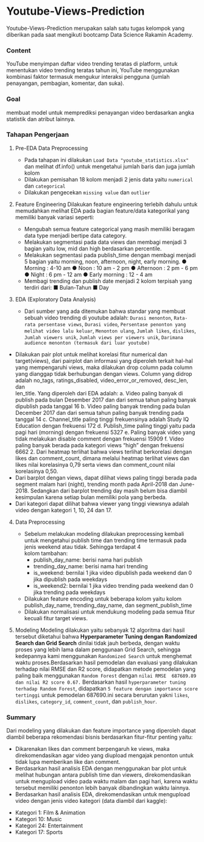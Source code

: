 # Youtube-Views-Prediction
Youtube-Views-Prediction merupakan salah satu tugas kelompok yang diberikan pada saat mengikuti bootcamp Data Science Rakamin Academy.

### Content
YouTube menyimpan daftar video trending teratas di platform, untuk menentukan video trending teratas tahun ini, YouTube menggunakan kombinasi faktor termasuk mengukur interaksi pengguna (jumlah penayangan, pembagian, komentar, dan suka). 

### Goal
membuat model untuk memprediksi penayangan video berdasarkan angka statistik dan atribut lainnya.

### Tahapan Pengerjaan 
1. Pre-EDA Data Preprocessing
    * Pada tahapan ini dilakukan `Load Data "youtube_statistics.xlsx"` dan melihat df.info() untuk mengetahui jumlah baris dan juga jumlah kolom
    * Dilakukan pemisahan 18 kolom menjadi 2 jenis data yaitu `numerical` dan `categorical`
    * Dilakukan pengecekan `missing value` dan `outlier`
 
2. Feature Engineering
    Dilakukan feature engineering terlebih dahulu untuk memudahkan melihat EDA pada bagian feature/data kategorikal yang memiliki banyak variasi seperti:
    * Mengubah semua feature categorical yang masih memiliki beragam data type menjadi bertipe data category.
    * Melakukan segmentasi pada data views dan membagi menjadi 3 bagian yaitu low, mid dan high berdasarkan percentile.
    * Melakukan segmentasi pada publish_time dengan membagi menjadi 5 bagian yaitu morning, noon, afternoon, night, early morning.
      ●	Morning	: 4-10 am
      ●	Noon		: 10 am - 2 pm
      ●	Afternoon	: 2 pm - 6 pm
      ●	Night		: 6 pm - 12 am
      ●	Early morning	: 12 - 4 am
    * Membagi trending dan publish date menjadi 2 kolom terpisah yang terdiri dari:
      ■	Bulan-Tahun
      ■	Day


3. EDA (Exploratory Data Analysis)
   * Dari sumber yang ada ditemukan bahwa standar yang membuat sebuah video trending di youtube adalah: `Durasi menonton`, `Rata-rata persentase views`, `Durasi video`,             `Persentase penonton yang melihat video lalu keluar`, `Menonton ulang`, `Jumlah likes`, `dislikes`, `Jumlah viewers unik`, `Jumlah views per viewers unik`, `Darimana  
     audience menonton (termasuk dari luar youtube)`
  * Dilakukan pair plot untuk melihat korelasi fitur numerical dan target(views), dari pairplot dan informasi yang diperoleh terkait hal-hal yang mempengaruhi views, maka           dilakukan drop column pada column yang dianggap tidak berhubungan dengan views. Column yang didrop adalah no_tags, ratings_disabled, video_error_or_removed, desc_len, dan   
    len_title. 
    Yang diperoleh dari EDA adalah:
    a.	Video paling banyak di publish pada bulan Desember 2017 dan dari semua tahun paling banyak dipublish pada tanggal 16
    b.	Video paling banyak trending pada bulan December 2017 dan dari semua tahun paling banyak trending pada tanggal 14
    c.	Channel_title paling tinggi frekuensinya adalah Study IQ Education dengan frekuensi 172 
    d.	Publish_time paling tinggi yaitu pada pagi hari (morning) dengan frekuensi 5327
    e.	Paling banyak video yang tidak melakukan disable comment dengan frekuensi 15909
    f.	Video paling banyak berada pada kategori views “high” dengan frekuensi 6662
    2.	Dari heatmap terlihat bahwa views terlihat berkorelasi dengan likes dan comment_count, dimana melalui heatmap terlihat views dan likes nilai korelasinya 0,79 serta views 
        dan comment_count nilai korelasinya 0,50.
  * Dari barplot dengan views, dapat dilihat views paling tinggi berada pada segment malam hari (night), trending month pada April-2018 dan June-2018. Sedangkan dari barplot         trending day masih belum bisa diambil kesimpulan karena setiap bulan memiliki pola yang berbeda. 
  * Dari kategori dapat dilihat bahwa viewer yang tinggi viewsnya adalah video dengan kategori 1, 10, 24 dan 17. 


4. Data Preprocessing 
    * Sebelum melakukan modeling dilakukan preprocessing kembali untuk mengetahui publish time dan trending time termasuk pada jenis weekend atau tidak. Sehingga terdapat 4     
      kolom tambahan:
      -	publish_day_name: berisi nama hari publish
      -	trending_day_name: berisi nama hari trending
      -	is_weekend: bernilai 1 jika video dipublish pada weekend dan 0 jika dipublish pada weekdays
      -	is_weekend2: bernilai 1 jika video trending pada weekend dan 0 jika trending pada weekdays
    * Dilakukan feature encoding untuk beberapa kolom yaitu kolom publish_day_name, trending_day_name, dan segment_publish_time
    * Dilakukan normalisasi untuk mendukung modeling pada semua fitur kecuali fitur target views. 

5. Modeling
   Modeling dilakukan yaitu sebanyak 12 algoritma dari hasil tersebut diketahui bahwa **Hyperparameter Tuning dengan Randomized Search dan Grid Search** dinilai tidak jauh 
   berbeda, dengan waktu proses yang lebih lama dalam penggunaan Grid Search, sehingga kedepannya kami menggunakan `Randomized Search` untuk menghemat waktu proses.Berdasarkan 
   hasil pemodelan dan evaluasi yang dilakukan terhadap nilai RMSE dan R2 score, didapatkan metode pemodelan yang paling baik menggunakan `Random Forest` dengan `nilai RMSE 
   687689.89 dan nilai R2 score 0.67.` Berdasarkan hasil `hyperparameter tuning terhadap Random Forest`, didapatkan `5 feature dengan importance score tertinggi` untuk pemodelan 
   687690.ini secara berurutan yakni `likes`, `dislikes`, `category_id`, `comment_count`, dan `publish_hour`.
 
### Summary
Dari modeling yang dilakukan dan feature importance yang diperoleh dapat diambil beberapa rekomendasi bisnis berdasarkan fitur-fitur penting yaitu:
*	Dikarenakan likes dan comment berpengaruh ke views, maka direkomendasikan agar video yang diupload mengajak penonton untuk tidak lupa memberikan like dan comment.
*	Berdasarkan hasil analisis EDA dengan menggunakan bar plot untuk melihat hubungan antara publish time dan viewers, direkomendasikan untuk mengupload video pada waktu malam dan pagi hari, karena waktu tersebut memiliki penonton lebih banyak dibandingkan waktu lainnya.
*	Berdasarkan hasil analisis EDA, direkomendasikan untuk mengupload video dengan jenis video kategori (data diambil dari kaggle):
  -	Kategori 1: Film & Animation
  -	Kategori 10: Music
  -	Kategori 24: Entertainment
  -	Kategori 17: Sports
